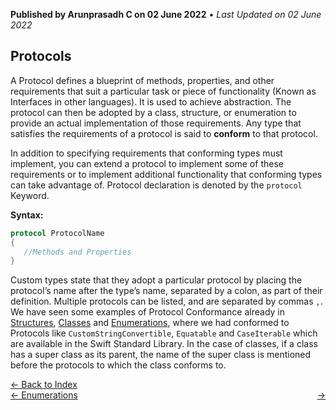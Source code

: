**Published by Arunprasadh C on 02 June 2022** • *Last Updated on 02 June 2022*

## Protocols
A Protocol defines a blueprint of methods, properties, and other requirements that suit a particular task or piece of functionality (Known as Interfaces in other languages). It is used to achieve abstraction. The protocol can then be adopted by a class, structure, or enumeration to provide an actual implementation of those requirements. Any type that satisfies the requirements of a protocol is said to **conform** to that protocol.

In addition to specifying requirements that conforming types must implement, you can extend a protocol to implement some of these requirements or to implement additional functionality that conforming types can take advantage of. Protocol declaration is denoted by the `protocol` Keyword.

**Syntax:**
```swift
protocol ProtocolName
{
   //Methods and Properties
}
```

Custom types state that they adopt a particular protocol by placing the protocol’s name after the type’s name, separated by a colon, as part of their definition. Multiple protocols can be listed, and are separated by commas `,`. We have seen some examples of Protocol Conformance already in [Structures](https://techinessoverloaded.github.io/iOSAppDevBasics/structs.html), [Classes](https://techinessoverloaded.github.io/iOSAppDevBasics/classes.html) and [Enumerations](https://techinessoverloaded.github.io/iOSAppDevBasics/enums.html), where we had conformed to Protocols like `CustomStringConvertible`, `Equatable` and `CaseIterable` which are available in the Swift Standard Library. In the case of classes, if a class has a super class as its parent, the name of the super class is mentioned before the protocols to which the class conforms to.

<a href="https://techinessoverloaded.github.io/iOSAppDevBasics/index.html">&larr; Back to Index</a>
<br>
<span style="float: left">
<a href="https://techinessoverloaded.github.io/iOSAppDevBasics/enums.html">&larr; Enumerations</a>
</span>
<span style="float: right">
<a href="https://techinessoverloaded.github.io/iOSAppDevBasics/.html"> &rarr;</a>
</span>
